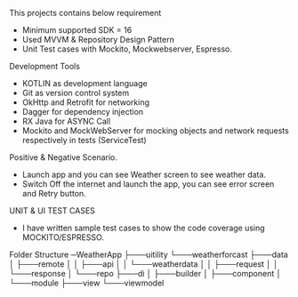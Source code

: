 This projects contains below requirement
- Minimum supported SDK = 16
- Used MVVM & Repository Design Pattern
- Unit Test cases with Mockito, Mockwebserver, Espresso.
    
Development Tools
- KOTLIN as development language
- Git as version control system
- OkHttp and Retrofit for networking
- Dagger for dependency injection
- RX Java for ASYNC Call
- Mockito and MockWebServer for mocking objects and network requests respectively in tests (ServiceTest)
    
    
Positive & Negative Scenario.
- Launch app and you can see Weather screen to see weather data.
- Switch Off the internet and launch the app, you can see error screen and Retry button.


UNIT & UI TEST CASES
- I have written sample test cases to show the code coverage using MOCKITO/ESPRESSO.


Folder Structure
─WeatherApp
    ├───uitility
    └───weatherforcast
        ├───data
        │   ├───remote
        │   │   ├───api
        │   │   └───weatherdata
        │   │       ├───request
        │   │       └───response
        │   └───repo
        ├───di
        │   ├───builder
        │   ├───component
        │   └───module
        ├───view
        └───viewmodel